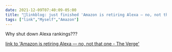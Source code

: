 ```yaml
---
date: 2021-12-09T07:40:09-05:00
title: "🔗linkblog: just finished 'Amazon is retiring Alexa — no, not that one - The Verge'"
tags: ["link","Myself","Amazon"]
---
```

Why shut down Alexa rankings???
 
[link to 'Amazon is retiring Alexa — no, not that one - The Verge'](https://www.theverge.com/2021/12/9/22825744/amazon-retiring-alexa-web-ranking-sevice)
